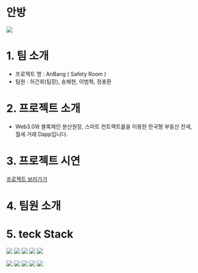  # 안방
<img src="https://user-images.githubusercontent.com/113483518/218401123-d1e10f61-3695-4bbb-9f08-b81001c140cd.png">

# 1. 팀 소개
- 프로젝트 명 : AnBang ( Safety Room )
- 팀원 : 허건회(팀장), 송해현, 이범혁, 정충환

# 2. 프로젝트 소개
- Web3.0와 블록체인 분산원장, 스마트 컨트랙트를을 이용한 한국형 부동산 전세, 월세 거래 Dapp입니다.

# 3. 프로젝트 시연 
<a href="https://www.notion.so/5-f48e70c3062f4f9bb37728fb5e814c33?pvs=4">프로젝트 보러가기 <a>

# 4. 팀원 소개

# 5. teck Stack
<img src="https://img.shields.io/badge/react-61DAFB?style=plastic&logo=react&logoColor=white"/> <img src="https://img.shields.io/badge/node.js-339933?style=plastic&logo=node.js&logoColor=white"/> <img src="https://img.shields.io/badge/tailwindcss-06B6D4?style=plastic&logo=tailwindcss&logoColor=white"/>
<img src="https://img.shields.io/badge/web3.js-F16822?style=plastic&logo=web3.js&logoColor=white"/> <img src="https://img.shields.io/badge/axios-5A29E4?style=plastic&logo=axios&logoColor=white"/>

<img src="https://img.shields.io/badge/express-000000?style=plastic&logo=express&logoColor=white"/>
<img src="https://img.shields.io/badge/solidity-363636?style=plastic&logo=solidity&logoColor=white"/>
<img src="https://img.shields.io/badge/jsonwebtoken-000000?style=plastic&logo=jsonwebtoken&logoColor=white"/>
<img src="https://img.shields.io/badge/remix-000000?style=plastic&logo=remix&logoColor=white"/>
<img src="https://img.shields.io/badge/mysql-4479A1?style=plastic&logo=mysql&logoColor=white"/>

